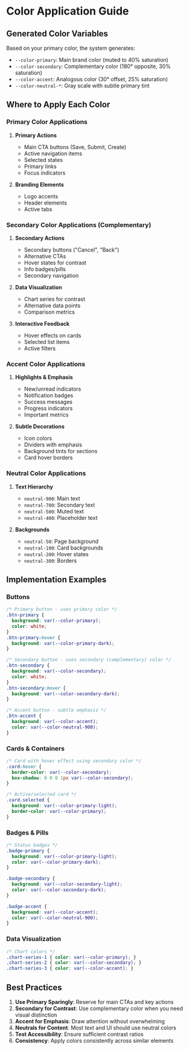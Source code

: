 # Color Application Guide

## Generated Color Variables
Based on your primary color, the system generates:
- `--color-primary`: Main brand color (muted to 40% saturation)
- `--color-secondary`: Complementary color (180° opposite, 30% saturation)
- `--color-accent`: Analogous color (30° offset, 25% saturation)
- `--color-neutral-*`: Gray scale with subtle primary tint

## Where to Apply Each Color

### Primary Color Applications
1. **Primary Actions**
   - Main CTA buttons (Save, Submit, Create)
   - Active navigation items
   - Selected states
   - Primary links
   - Focus indicators

2. **Branding Elements**
   - Logo accents
   - Header elements
   - Active tabs

### Secondary Color Applications (Complementary)
1. **Secondary Actions**
   - Secondary buttons ("Cancel", "Back")
   - Alternative CTAs
   - Hover states for contrast
   - Info badges/pills
   - Secondary navigation

2. **Data Visualization**
   - Chart series for contrast
   - Alternative data points
   - Comparison metrics

3. **Interactive Feedback**
   - Hover effects on cards
   - Selected list items
   - Active filters

### Accent Color Applications
1. **Highlights & Emphasis**
   - New/unread indicators
   - Notification badges
   - Success messages
   - Progress indicators
   - Important metrics

2. **Subtle Decorations**
   - Icon colors
   - Dividers with emphasis
   - Background tints for sections
   - Card hover borders

### Neutral Color Applications
1. **Text Hierarchy**
   - `neutral-900`: Main text
   - `neutral-700`: Secondary text
   - `neutral-500`: Muted text
   - `neutral-400`: Placeholder text

2. **Backgrounds**
   - `neutral-50`: Page background
   - `neutral-100`: Card backgrounds
   - `neutral-200`: Hover states
   - `neutral-300`: Borders

## Implementation Examples

### Buttons
```css
/* Primary button - uses primary color */
.btn-primary {
  background: var(--color-primary);
  color: white;
}
.btn-primary:hover {
  background: var(--color-primary-dark);
}

/* Secondary button - uses secondary (complementary) color */
.btn-secondary {
  background: var(--color-secondary);
  color: white;
}
.btn-secondary:hover {
  background: var(--color-secondary-dark);
}

/* Accent button - subtle emphasis */
.btn-accent {
  background: var(--color-accent);
  color: var(--color-neutral-900);
}
```

### Cards & Containers
```css
/* Card with hover effect using secondary color */
.card:hover {
  border-color: var(--color-secondary);
  box-shadow: 0 0 0 1px var(--color-secondary);
}

/* Active/selected card */
.card.selected {
  background: var(--color-primary-light);
  border-color: var(--color-primary);
}
```

### Badges & Pills
```css
/* Status badges */
.badge-primary {
  background: var(--color-primary-light);
  color: var(--color-primary-dark);
}

.badge-secondary {
  background: var(--color-secondary-light);
  color: var(--color-secondary-dark);
}

.badge-accent {
  background: var(--color-accent);
  color: var(--color-neutral-900);
}
```

### Data Visualization
```css
/* Chart colors */
.chart-series-1 { color: var(--color-primary); }
.chart-series-2 { color: var(--color-secondary); }
.chart-series-3 { color: var(--color-accent); }
```

## Best Practices

1. **Use Primary Sparingly**: Reserve for main CTAs and key actions
2. **Secondary for Contrast**: Use complementary color when you need visual distinction
3. **Accent for Emphasis**: Draw attention without overwhelming
4. **Neutrals for Content**: Most text and UI should use neutral colors
5. **Test Accessibility**: Ensure sufficient contrast ratios
6. **Consistency**: Apply colors consistently across similar elements